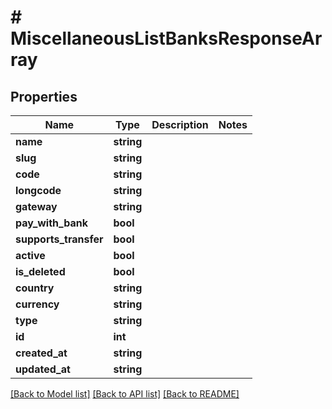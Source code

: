 # # MiscellaneousListBanksResponseArray

## Properties

Name | Type | Description | Notes
------------ | ------------- | ------------- | -------------
**name** | **string** |  |
**slug** | **string** |  |
**code** | **string** |  |
**longcode** | **string** |  |
**gateway** | **string** |  |
**pay_with_bank** | **bool** |  |
**supports_transfer** | **bool** |  |
**active** | **bool** |  |
**is_deleted** | **bool** |  |
**country** | **string** |  |
**currency** | **string** |  |
**type** | **string** |  |
**id** | **int** |  |
**created_at** | **string** |  |
**updated_at** | **string** |  |

[[Back to Model list]](../../README.md#models) [[Back to API list]](../../README.md#endpoints) [[Back to README]](../../README.md)
